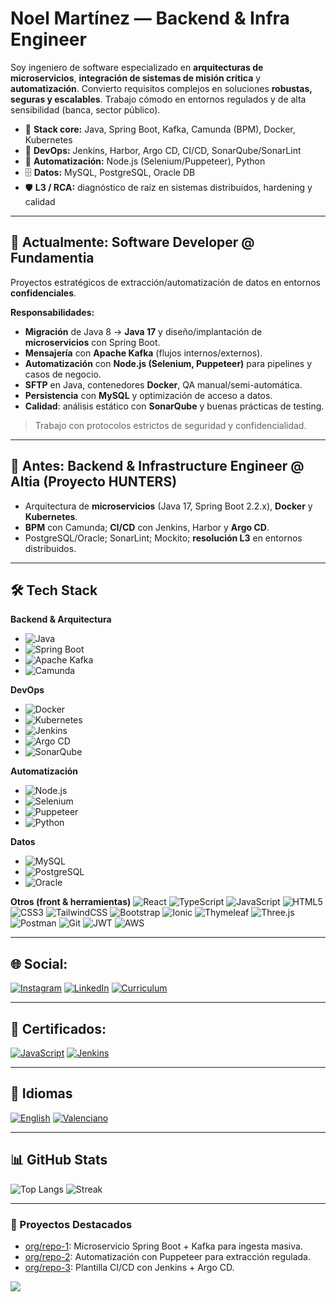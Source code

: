 # Noel Martínez — Backend & Infra Engineer
Soy ingeniero de software especializado en **arquitecturas de microservicios**, **integración de sistemas de misión crítica** y **automatización**. Convierto requisitos complejos en soluciones **robustas, seguras y escalables**. Trabajo cómodo en entornos regulados y de alta sensibilidad (banca, sector público).

- 🔧 **Stack core:** Java, Spring Boot, Kafka, Camunda (BPM), Docker, Kubernetes
- 🚀 **DevOps:** Jenkins, Harbor, Argo CD, CI/CD, SonarQube/SonarLint
- 🧰 **Automatización:** Node.js (Selenium/Puppeteer), Python
- 🗄️ **Datos:** MySQL, PostgreSQL, Oracle DB
- 🛡️ **L3 / RCA:** diagnóstico de raíz en sistemas distribuidos, hardening y calidad

---

## 💼 Actualmente: Software Developer @ Fundamentia

Proyectos estratégicos de extracción/automatización de datos en entornos **confidenciales**.

**Responsabilidades:**
- **Migración** de Java 8 → **Java 17** y diseño/implantación de **microservicios** con Spring Boot.
- **Mensajería** con **Apache Kafka** (flujos internos/externos).
- **Automatización** con **Node.js (Selenium, Puppeteer)** para pipelines y casos de negocio.
- **SFTP** en Java, contenedores **Docker**, QA manual/semi-automática.
- **Persistencia** con **MySQL** y optimización de acceso a datos.
- **Calidad**: análisis estático con **SonarQube** y buenas prácticas de testing.

> Trabajo con protocolos estrictos de seguridad y confidencialidad.

---

## 🧩 Antes: Backend & Infrastructure Engineer @ Altia (Proyecto HUNTERS)

- Arquitectura de **microservicios** (Java 17, Spring Boot 2.2.x), **Docker** y **Kubernetes**.
- **BPM** con Camunda; **CI/CD** con Jenkins, Harbor y **Argo CD**.
- PostgreSQL/Oracle; SonarLint; Mockito; **resolución L3** en entornos distribuidos.

---

## 🛠️ Tech Stack 

**Backend & Arquitectura**
- ![Java](https://img.shields.io/badge/Java_17-%23ED8B00?logo=openjdk&logoColor=white)
- ![Spring Boot](https://img.shields.io/badge/Spring_Boot-6DB33F?logo=springboot&logoColor=white)
- ![Apache Kafka](https://img.shields.io/badge/Apache_Kafka-231F20?logo=apachekafka&logoColor=white)
- ![Camunda](https://img.shields.io/badge/Camunda-B20000?logo=camunda&logoColor=white)

**DevOps**
- ![Docker](https://img.shields.io/badge/Docker-0db7ed?logo=docker&logoColor=white)
- ![Kubernetes](https://img.shields.io/badge/Kubernetes-326CE5?logo=kubernetes&logoColor=white)
- ![Jenkins](https://img.shields.io/badge/Jenkins-2C5263?logo=jenkins&logoColor=white)
- ![Argo CD](https://img.shields.io/badge/Argo%20CD-FB6D3A?logo=argo&logoColor=white)
- ![SonarQube](https://img.shields.io/badge/SonarQube-4E9BCD?logo=sonarqube&logoColor=white)

**Automatización**
- ![Node.js](https://img.shields.io/badge/Node.js-6DA55F?logo=node.js&logoColor=white)
- ![Selenium](https://img.shields.io/badge/Selenium-43B02A?logo=selenium&logoColor=white)
- ![Puppeteer](https://img.shields.io/badge/Puppeteer-40B5A4?logo=puppeteer&logoColor=white)
- ![Python](https://img.shields.io/badge/Python-3776AB?logo=python&logoColor=white)

**Datos**
- ![MySQL](https://img.shields.io/badge/MySQL-4479A1?logo=mysql&logoColor=white)
- ![PostgreSQL](https://img.shields.io/badge/PostgreSQL-316192?logo=postgresql&logoColor=white)
- ![Oracle](https://img.shields.io/badge/Oracle_DB-F80000?logo=oracle&logoColor=white)

**Otros (front & herramientas)**
![React](https://img.shields.io/badge/react-%2320232a.svg?logo=react&logoColor=%2361DAFB)
![TypeScript](https://img.shields.io/badge/TypeScript-007ACC?logo=typescript&logoColor=white)
![JavaScript](https://img.shields.io/badge/JavaScript-323330?logo=javascript&logoColor=F7DF1E)
![HTML5](https://img.shields.io/badge/HTML5-E34F26?logo=html5&logoColor=white)
![CSS3](https://img.shields.io/badge/CSS3-1572B6?logo=css3&logoColor=white)
![TailwindCSS](https://img.shields.io/badge/TailwindCSS-38B2AC?logo=tailwind-css&logoColor=white)
![Bootstrap](https://img.shields.io/badge/Bootstrap-%238511FA?logo=bootstrap&logoColor=white)
![Ionic](https://img.shields.io/badge/Ionic-3880FF?logo=ionic&logoColor=white)
![Thymeleaf](https://img.shields.io/badge/Thymeleaf-%23005C0F.svg?logo=Thymeleaf&logoColor=white)
![Three.js](https://img.shields.io/badge/three.js-000000?logo=three.js&logoColor=white)
![Postman](https://img.shields.io/badge/Postman-FF6C37?logo=postman&logoColor=white)
![Git](https://img.shields.io/badge/Git-F05033?logo=git&logoColor=white)
![JWT](https://img.shields.io/badge/JWT-black?logo=JSON%20web%20tokens)
![AWS](https://img.shields.io/badge/AWS-FF9900?logo=amazon-aws&logoColor=white)

---

## 🌐 Social:
[![Instagram](https://img.shields.io/badge/Instagram-%23E4405F.svg?logo=Instagram&logoColor=white)](https://instagram.com/noelmartinnez) [![LinkedIn](https://img.shields.io/badge/LinkedIn-%230077B5.svg?logo=linkedin&logoColor=white)](https://linkedin.com/in/noel-martinez-5a6703230) [![Curriculum](https://img.shields.io/badge/Curriculum-%234EA94B.svg)](https://drive.google.com/file/d/1aVUSH25Jl1e7Kdsn5dsYQHfM5Ba5cE4P/view?usp=drive_link)

---

## 📜 Certificados:
[![JavaScript](https://img.shields.io/badge/JavaScript-%234EA94B.svg?style=for-the-badge)](
https://app.edutin.com/verify/9367931) [![Jenkins](https://img.shields.io/badge/Jenkins-%234EA94B.svg?style=for-the-badge)](https://drive.google.com/file/d/1khS0DbdeQ73pGXkQ4x4m86L-P4C2nVIm/view?usp=sharing) 

---

## 📜 Idiomas
[![English](https://img.shields.io/badge/English-%234EA94B.svg?style=for-the-badge
)](https://drive.google.com/file/d/1EPXq2uUIQjOEHVtYS5Qlg2KIqLFD8fXT/view?usp=sharing) [![Valenciano](https://img.shields.io/badge/Valenciano-%234EA94B.svg?style=for-the-badge)](https://drive.google.com/file/d/1QExdkF5w5sFMJKeogAygoR8o63DvqmFM/view?usp=sharing)

---

## 📊 GitHub Stats
![Top Langs](https://github-readme-stats.vercel.app/api/top-langs/?username=noelmartinnez&theme=dark&hide_border=true&layout=compact)
![Streak](https://streak-stats.demolab.com?user=noelmartinnez&theme=dark&hide_border=true)

---

### 🔭 Proyectos Destacados
- [org/repo-1](https://github.com/org/repo-1): Microservicio Spring Boot + Kafka para ingesta masiva.
- [org/repo-2](https://github.com/org/repo-2): Automatización con Puppeteer para extracción regulada.
- [org/repo-3](https://github.com/org/repo-3): Plantilla CI/CD con Jenkins + Argo CD.


![](https://github-readme-stats.vercel.app/api/top-langs/?username=noelmartinnez&theme=dark&hide_border=true&include_all_commits=false&count_private=false&layout=compact)

<!-- Proudly created with GPRM ( https://gprm.itsvg.in ) -->
